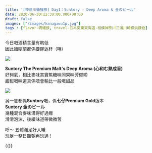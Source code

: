```yaml
---
title: '[神奈川衝撞旅] Day1：Suntory - Deep Aroma & 金のビール'
date: 2020-06-30T12:30:00.000+08:00
draft: false
images: ["/images/kanagawa1p.jpg"]
tags : [flavor-螞蟻族, travel-日本関東東海道-相模神奈川三浦川崎横浜鎌倉]
---
```


今日嘅酒精含量有啲低  
因此臨瞓前都係要隊返杯（嘻）

![](/images/kanagawa1p1.jpg)

**Suntory The Premium Malt's Deep Aroma (心和む熟成香)**  
好夠氣，相比麥味其實焦糖味同果味芳郁啲  
甜甜嘅味道真係唔會輸比一般嘅甜品  

![](/images/kanagawa1p.jpg)

另一隻都係**Suntory**嘅，係**七仔Premium Gold**版本  
**Suntory 金のビール**  
幾種混合麥味溝得好過癮  
滑滑泡沫，後續味道帶微微苦  
  
呼～ 五體滿足好入睡  
玩足一整日聽朝再玩過！  


{{<kanagawa>}}
